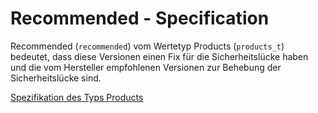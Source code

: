 # Recommended - Specification

Recommended (`recommended`) vom Wertetyp Products (`products_t`) bedeutet, dass diese Versionen einen Fix für die Sicherheitslücke haben und die vom Hersteller empfohlenen Versionen zur Behebung der Sicherheitslücke sind.

[Spezifikation des Typs Products](types/products-spec.de.md)